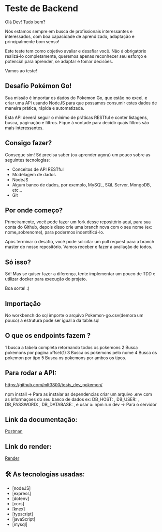 # Teste de Backend

Olá Dev! Tudo bem?

Nós estamos sempre em busca de profissionais interessantes e interessados, com boa capacidade de aprendizado, adaptação e principalmente bom senso!

Este teste tem como objetivo avaliar e desafiar você. Não é obrigatório realizá-lo completamente, queremos apenas reconhecer seu esforço e potencial para aprender, se adaptar e tomar decisões.

Vamos ao teste!

## Desafio Pokémon Go!

Sua missão é importar os dados do Pokemon Go, que estão no excel, e criar uma API usando NodeJS para que possamos consumir estes dados de maneira prática, rápida e automatizada.

Esta API deverá seguir o mínimo de práticas RESTful e conter listagens, busca, paginação e filtros. Fique à vontade para decidir quais filtros são mais interessantes.

## Consigo fazer?

Consegue sim! Só precisa saber (ou aprender agora) um pouco sobre as seguintes tecnologias:
- Conceitos de API RESTful
- Modelagem de dados
- NodeJS
- Algum banco de dados, por exemplo, MySQL, SQL Server, MongoDB, etc...
- Git

## Por onde começo?

Primeiramente, você pode fazer um fork desse repositório aqui, para sua conta do Github, depois disso crie uma branch nova com o seu nome (ex: nome_sobrenome), para podermos indentificá-lo.

Após terminar o desafio, você pode solicitar um pull request para a branch master do nosso repositório. Vamos receber e fazer a avaliação de todos.

## Só isso?

Só! Mas se quiser fazer a diferença, tente implementar um pouco de TDD e utilizar docker para execução do projeto.

Boa sorte! :)

## Importação
No workbench do sql importe o arquivo Pokemon-go.csv(demora um pouco)
a estrutura pode ser igual a da table.sql


## O que os endpoints fazem ?
1 busca a tabela completa retornando todos os pokemons
2 Busca pokemons por pagina offset(1)
3 Busca os pokemons pelo nome
4 Busca os pokemon por tipo
5 Busca os pokemons por ambos os tipos.

## Para rodar a API:
https://github.com/mlt3800/tests_dev_pokemon/

npm install -> Para as instalar as dependencias
criar um arquivo .env com as informaçoes do seu banco de dados
ex:
 DB_HOST: ,
    DB_USER: ,
    DB_PASSWORD: ,
    DB_DATABASE: ,
  e usar o:
  npm run dev -> Para o servidor
  
  ## Link da documentação:
  [Postman](https://documenter.getpostman.com/view/22350515/2s93XzyiDn)
  
  ## Link do render:
  [Render](https://pokemons-0pva.onrender.com)

## 🛠️ As tecnologias usadas:
* [nodeJS]
* [express]
* [dotenv]
* [cors]
* [knex]
* [typscript]
* [javaScript]
* [mysql]



